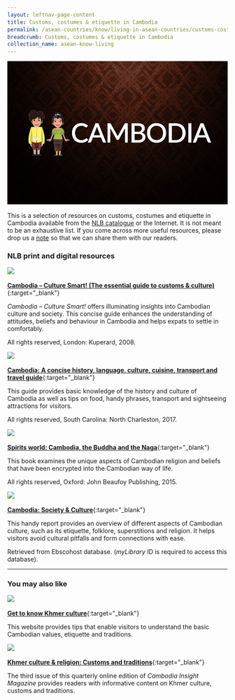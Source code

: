```yaml
---
layout: leftnav-page-content
title: Customs, costumes & etiquette in Cambodia
permalink: /asean-countries/know/living-in-asean-countries/customs-costumes-etiquette-in-cambodia/
breadcrumb: Customs, costumes & etiquette in Cambodia
collection_name: asean-know-living
---
```


<img src="/images/asean-living/Customs-Cambodia.jpg" alt="Customs in Cambodia banner" style="width:800px;" />

This is a selection of resources on customs, costumes and etiquette in Cambodia available from the  [NLB catalogue](http://catalogue.nlb.gov.sg/) or the Internet.  It is not meant to be an exhaustive list. If you come across more useful resources, please drop us a [note](https://www.eyeonasia.gov.sg/contact-us/) so that we can share them with our readers.

### **NLB print and digital resources**

<img src="/images/book-covers/Cambodia-Culture-Smart.jpg" style="width:150px;" />

[**Cambodia – Culture Smart! (The essential guide to customs & culture)**](http://eservice.nlb.gov.sg/item_holding.aspx?bid=13110838){:target="_blank"}

*Cambodia – Culture Smart!* offers illuminating insights into Cambodian culture and society. This concise guide enhances the understanding of attitudes, beliefs and behaviour in Cambodia and helps expats to settle in comfortably.

All rights reserved, London: Kuperard, 2008.

<img src="/images/book-covers/Cambodia-A-concise-history-language-culture-cuisine-transport-and-travel-guide.jpg" style="width:150px;" />

[**Cambodia: A concise history, language, culture, cuisine, transport and travel guide**](http://eservice.nlb.gov.sg/item_holding.aspx?bid=202889698){:target="_blank"}

This guide provides basic knowledge of the history and culture of Cambodia as well as tips on food, handy phrases, transport and sightseeing attractions for visitors.

All rights reserved, South Carolina: North Charleston, 2017.

<img src="/images/book-covers/Spirits-world-Cambodia-the-Buddha-and-the-Naga.jpg" style="width:150px;" />

[**Spirits world: Cambodia, the Buddha and the Naga**](http://eservice.nlb.gov.sg/item_holding.aspx?bid=202428622){:target="_blank"}

This book examines the unique aspects of Cambodian religion and beliefs that have been encrypted into the Cambodian way of life.

All rights reserved, Oxford: John Beaufoy Publishing, 2015.

<img src="/images/book-covers/Cambodia-Society-Culture.jpg" style="width:150px;" />

[**Cambodia: Society & Culture**](http://eresources.nlb.gov.sg/Main/Browse?startsWith=E){:target="_blank"}

This handy report provides an overview of different aspects of Cambodian culture, such as its etiquette, folklore, superstitions and religion. It helps visitors avoid cultural pitfalls and form connections with ease.

Retrieved from Ebscohost database. (*myLibrary* ID is required to access this database).

---

### **You may also like**

<img src="/images/resources/Article 3.jpg" style="width:180px;" />

[**Get to know Khmer culture**](http://www.movetocambodia.com/about-cambodia/get-to-know-khmer-culture/){:target="_blank"}

This website provides tips that enable visitors to understand the basic Cambodian values, etiquette and traditions.

<img src="/images/resources/Article 3.jpg" style="width:180px;" />

[**Khmer culture & religion: Customs and traditions**](http://www.cambodiainsight.com/issue/3.pdf){:target="_blank"}

The third issue of this quarterly online edition of *Cambodia Insight Magazine* provides readers with informative content on Khmer culture, customs and traditions.